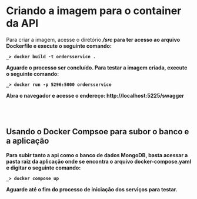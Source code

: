 # Criando a imagem para o container da API

Para criar a imagem, acesse o diretório <strong><i>/src</i><strong> para ter acesso ao arquivo Dockerfile e execute o seguinte comando:

```_> docker build -t ordersservice .```

Aguarde o processo ser concluído. Para testar a imagem criada, execute o seguinte comando:

```_> docker run -p 5296:5000 ordersservice```

Abra o navegador e acesse o endereço: http://localhost:5225/swagger

<br><br>
## Usando o Docker Compsoe para subor o banco e a aplicação

Para subir tanto a api como o banco de dados MongoDB, basta acessar a pasta raiz da aplicação onde se encontra o arquivo docker-compose.yaml e digitar o seguinte comando:

```_> docker compose up```

Aguarde até o fim do processo de iniciação dos serviços para testar.